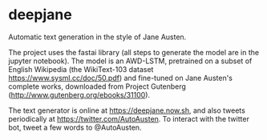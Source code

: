 # deepjane

Automatic text generation in the style of Jane Austen.

The project uses the fastai library (all steps to generate the
model are in the jupyter notebook).  The model is an AWD-LSTM,
pretrained on a subset of English Wikipedia (the WikiText-103
dataset https://www.sysml.cc/doc/50.pdf) and fine-tuned on
Jane Austen's complete works, downloaded from Project Gutenberg
(http://www.gutenberg.org/ebooks/31100).

The text generator is online at https://deepjane.now.sh, and also tweets periodically at https://twitter.com/AutoAusten.
To interact with the twitter bot, tweet a few words to @AutoAusten.
